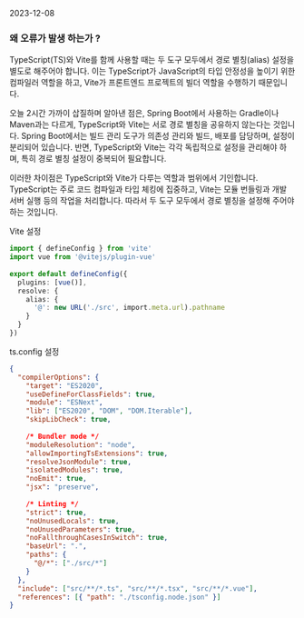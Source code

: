 2023-12-08
### 왜 오류가 발생 하는가 ?
TypeScript(TS)와 Vite를 함께 사용할 때는 두 도구 모두에서 경로 별칭(alias) 설정을 별도로 해주어야 합니다. 이는 TypeScript가 JavaScript의 타입 안정성을 높이기 위한 컴파일러 역할을 하고, Vite가 프론트엔드 프로젝트의 빌더 역할을 수행하기 때문입니다.

오늘 2시간 가까이 삽질하며 알아낸 점은, Spring Boot에서 사용하는 Gradle이나 Maven과는 다르게, TypeScript와 Vite는 서로 경로 별칭을 공유하지 않는다는 것입니다. Spring Boot에서는 빌드 관리 도구가 의존성 관리와 빌드, 배포를 담당하며, 설정이 분리되어 있습니다. 반면, TypeScript와 Vite는 각각 독립적으로 설정을 관리해야 하며, 특히 경로 별칭 설정이 중복되어 필요합니다.

이러한 차이점은 TypeScript와 Vite가 다루는 역할과 범위에서 기인합니다. TypeScript는 주로 코드 컴파일과 타입 체킹에 집중하고, Vite는 모듈 번들링과 개발 서버 실행 등의 작업을 처리합니다. 따라서 두 도구 모두에서 경로 별칭을 설정해 주어야 하는 것입니다.

Vite 설정

```ts
import { defineConfig } from 'vite'  
import vue from '@vitejs/plugin-vue'  
  
export default defineConfig({  
  plugins: [vue()],  
  resolve: {  
    alias: {  
      '@': new URL('./src', import.meta.url).pathname  
    }  
  }  
})
```

ts.config 설정
```json
{  
  "compilerOptions": {  
    "target": "ES2020",  
    "useDefineForClassFields": true,  
    "module": "ESNext",  
    "lib": ["ES2020", "DOM", "DOM.Iterable"],  
    "skipLibCheck": true,  
  
    /* Bundler mode */  
    "moduleResolution": "node",  
    "allowImportingTsExtensions": true,  
    "resolveJsonModule": true,  
    "isolatedModules": true,  
    "noEmit": true,  
    "jsx": "preserve",  
  
    /* Linting */  
    "strict": true,  
    "noUnusedLocals": true,  
    "noUnusedParameters": true,  
    "noFallthroughCasesInSwitch": true,  
    "baseUrl": ".",  
    "paths": {  
      "@/*": ["./src/*"]  
    }  
  },  
  "include": ["src/**/*.ts", "src/**/*.tsx", "src/**/*.vue"],  
  "references": [{ "path": "./tsconfig.node.json" }]  
}
```